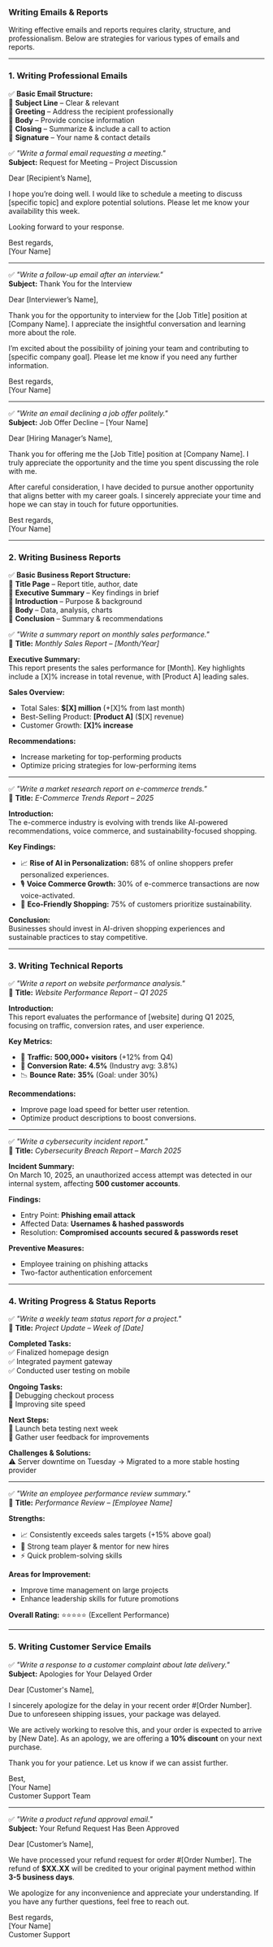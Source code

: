 ### Writing Emails & Reports  

Writing effective emails and reports requires clarity, structure, and professionalism. Below are strategies for various types of emails and reports.

---

### 1. Writing Professional Emails  

✅ **Basic Email Structure:**  
📌 **Subject Line** – Clear & relevant  
📌 **Greeting** – Address the recipient professionally  
📌 **Body** – Provide concise information  
📌 **Closing** – Summarize & include a call to action  
📌 **Signature** – Your name & contact details  

✅ *"Write a formal email requesting a meeting."*  
**Subject:** Request for Meeting – Project Discussion  

Dear [Recipient’s Name],  

I hope you’re doing well. I would like to schedule a meeting to discuss [specific topic] and explore potential solutions. Please let me know your availability this week.  

Looking forward to your response.  

Best regards,  
[Your Name]  

---

✅ *"Write a follow-up email after an interview."*  
**Subject:** Thank You for the Interview  

Dear [Interviewer’s Name],  

Thank you for the opportunity to interview for the [Job Title] position at [Company Name]. I appreciate the insightful conversation and learning more about the role.  

I’m excited about the possibility of joining your team and contributing to [specific company goal]. Please let me know if you need any further information.  

Best regards,  
[Your Name]  

---

✅ *"Write an email declining a job offer politely."*  
**Subject:** Job Offer Decline – [Your Name]  

Dear [Hiring Manager’s Name],  

Thank you for offering me the [Job Title] position at [Company Name]. I truly appreciate the opportunity and the time you spent discussing the role with me.  

After careful consideration, I have decided to pursue another opportunity that aligns better with my career goals. I sincerely appreciate your time and hope we can stay in touch for future opportunities.  

Best regards,  
[Your Name]  

---

### 2. Writing Business Reports  

✅ **Basic Business Report Structure:**  
📌 **Title Page** – Report title, author, date  
📌 **Executive Summary** – Key findings in brief  
📌 **Introduction** – Purpose & background  
📌 **Body** – Data, analysis, charts  
📌 **Conclusion** – Summary & recommendations  

✅ *"Write a summary report on monthly sales performance."*  
📌 **Title:** *Monthly Sales Report – [Month/Year]*  

**Executive Summary:**  
This report presents the sales performance for [Month]. Key highlights include a [X]% increase in total revenue, with [Product A] leading sales.  

**Sales Overview:**  
- Total Sales: **$[X] million** (+[X]% from last month)  
- Best-Selling Product: **[Product A]** ($[X] revenue)  
- Customer Growth: **[X]% increase**  

**Recommendations:**  
- Increase marketing for top-performing products  
- Optimize pricing strategies for low-performing items  

---

✅ *"Write a market research report on e-commerce trends."*  
📌 **Title:** *E-Commerce Trends Report – 2025*  

**Introduction:**  
The e-commerce industry is evolving with trends like AI-powered recommendations, voice commerce, and sustainability-focused shopping.  

**Key Findings:**  
- 📈 **Rise of AI in Personalization:** 68% of online shoppers prefer personalized experiences.  
- 🎙️ **Voice Commerce Growth:** 30% of e-commerce transactions are now voice-activated.  
- 🌱 **Eco-Friendly Shopping:** 75% of customers prioritize sustainability.  

**Conclusion:**  
Businesses should invest in AI-driven shopping experiences and sustainable practices to stay competitive.  

---

### 3. Writing Technical Reports  

✅ *"Write a report on website performance analysis."*  
📌 **Title:** *Website Performance Report – Q1 2025*  

**Introduction:**  
This report evaluates the performance of [website] during Q1 2025, focusing on traffic, conversion rates, and user experience.  

**Key Metrics:**  
- 🚀 **Traffic:** **500,000+ visitors** (+12% from Q4)  
- 🛒 **Conversion Rate:** **4.5%** (Industry avg: 3.8%)  
- 📉 **Bounce Rate:** **35%** (Goal: under 30%)  

**Recommendations:**  
- Improve page load speed for better user retention.  
- Optimize product descriptions to boost conversions.  

---

✅ *"Write a cybersecurity incident report."*  
📌 **Title:** *Cybersecurity Breach Report – March 2025*  

**Incident Summary:**  
On March 10, 2025, an unauthorized access attempt was detected in our internal system, affecting **500 customer accounts**.  

**Findings:**  
- Entry Point: **Phishing email attack**  
- Affected Data: **Usernames & hashed passwords**  
- Resolution: **Compromised accounts secured & passwords reset**  

**Preventive Measures:**  
- Employee training on phishing attacks  
- Two-factor authentication enforcement  

---

### 4. Writing Progress & Status Reports  

✅ *"Write a weekly team status report for a project."*  
📌 **Title:** *Project Update – Week of [Date]*  

**Completed Tasks:**  
✅ Finalized homepage design  
✅ Integrated payment gateway  
✅ Conducted user testing on mobile  

**Ongoing Tasks:**  
🔄 Debugging checkout process  
🔄 Improving site speed  

**Next Steps:**  
📌 Launch beta testing next week  
📌 Gather user feedback for improvements  

**Challenges & Solutions:**  
⚠️ Server downtime on Tuesday → Migrated to a more stable hosting provider  

---

✅ *"Write an employee performance review summary."*  
📌 **Title:** *Performance Review – [Employee Name]*  

**Strengths:**  
- 📈 Consistently exceeds sales targets (+15% above goal)  
- 👥 Strong team player & mentor for new hires  
- ⚡ Quick problem-solving skills  

**Areas for Improvement:**  
- Improve time management on large projects  
- Enhance leadership skills for future promotions  

**Overall Rating:** ⭐⭐⭐⭐⭐ (Excellent Performance)  

---

### 5. Writing Customer Service Emails  

✅ *"Write a response to a customer complaint about late delivery."*  
**Subject:** Apologies for Your Delayed Order  

Dear [Customer's Name],  

I sincerely apologize for the delay in your recent order #[Order Number]. Due to unforeseen shipping issues, your package was delayed.  

We are actively working to resolve this, and your order is expected to arrive by [New Date]. As an apology, we are offering a **10% discount** on your next purchase.  

Thank you for your patience. Let us know if we can assist further.  

Best,  
[Your Name]  
Customer Support Team  

---

✅ *"Write a product refund approval email."*  
**Subject:** Your Refund Request Has Been Approved  

Dear [Customer’s Name],  

We have processed your refund request for order #[Order Number]. The refund of **$XX.XX** will be credited to your original payment method within **3-5 business days**.  

We apologize for any inconvenience and appreciate your understanding. If you have any further questions, feel free to reach out.  

Best regards,  
[Your Name]  
Customer Support  